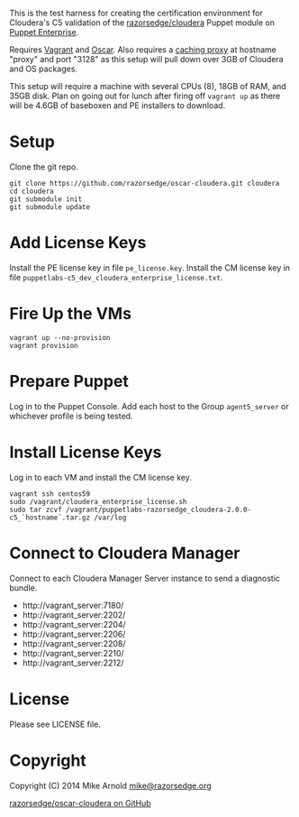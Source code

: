 This is the test harness for creating the certification environment for Cloudera's C5 validation of the [razorsedge/cloudera](https://forge.puppetlabs.com/razorsedge/cloudera/) Puppet module on [Puppet Enterprise](https://puppetlabs.com/puppet/puppet-enterprise).

Requires [Vagrant](http://www.vagrantup.com/) and [Oscar](https://github.com/adrienthebo/oscar).  Also requires a [caching proxy](http://www.squid-cache.org/) at hostname "proxy" and port "3128" as this setup will pull down over 3GB of Cloudera and OS packages.

This setup will require a machine with several CPUs (8), 18GB of RAM, and 35GB disk. Plan on going out for lunch after firing off `vagrant up` as there will be 4.6GB of baseboxen and PE installers to download.

# Setup
Clone the git repo.
```
git clone https://github.com/razorsedge/oscar-cloudera.git cloudera
cd cloudera
git submodule init
git submodule update
```

# Add License Keys
Install the PE license key in file `pe_license.key`.  Install the CM license key in file `puppetlabs-c5_dev_cloudera_enterprise_license.txt`.

# Fire Up the VMs
```
vagrant up --no-provision
vagrant provision
```

# Prepare Puppet
Log in to the Puppet Console.
Add each host to the Group `agent5_server` or whichever profile is being tested.

# Install License Keys
Log in to each VM and install the CM license key.
```
vagrant ssh centos59
sudo /vagrant/cloudera_enterprise_license.sh
sudo tar zcvf /vagrant/puppetlabs-razorsedge_cloudera-2.0.0-c5_`hostname`.tar.gz /var/log
```

# Connect to Cloudera Manager
Connect to each Cloudera Manager Server instance to send a diagnostic bundle.

- http://vagrant_server:7180/
- http://vagrant_server:2202/
- http://vagrant_server:2204/
- http://vagrant_server:2206/
- http://vagrant_server:2208/
- http://vagrant_server:2210/
- http://vagrant_server:2212/

# License

Please see LICENSE file.

# Copyright

Copyright (C) 2014 Mike Arnold <mike@razorsedge.org>

[razorsedge/oscar-cloudera on GitHub](https://github.com/razorsedge/oscar-cloudera)


